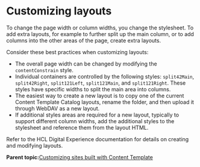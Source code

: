 # Customizing layouts 

To change the page width or column widths, you change the stylesheet. To add extra layouts, for example to further split up the main column, or to add columns into the other areas of the page, create extra layouts.

Consider these best practices when customizing layouts:

-   The overall page width can be changed by modifying the `contentConstrain` style.
-   Individual containers are controlled by the following styles: `split42Main`, `split42Right`, `split121Left`, `split121Main`, and `split121Right`. These styles have specific widths to split the main area into columns.
-   The easiest way to create a new layout is to copy one of the current Content Template Catalog layouts, rename the folder, and then upload it through WebDAV as a new layout.
-   If additional styles areas are required for a new layout, typically to support different column widths, add the additional styles to the stylesheet and reference them from the layout HTML.

Refer to the HCL Digital Experience documentation for details on creating and modifying layouts.

**Parent topic:**[Customizing sites built with Content Template ](../ctc/ctc_design_custom.md)

